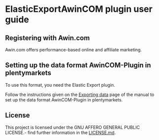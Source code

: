 
# ElasticExportAwinCOM plugin user guide

<div class="container-toc"></div>

## Registering with Awin.com

Awin.com offers performance-based online and affiliate marketing.

## Setting up the data format AwinCOM-Plugin in plentymarkets

To use this format, you need the Elastic Export plugin.

Follow the instructions given on the [Exporting data](https://www.plentymarkets.co.uk/manual/data-exchange/exporting-data/#4) page of the manual to set up the data format AwinCOM-Plugin in plentymarkets.

## License

This project is licensed under the GNU AFFERO GENERAL PUBLIC LICENSE.- find further information in the [LICENSE.md](https://github.com/plentymarkets/plugin-elastic-export-awin-com/blob/master/LICENSE.md).
